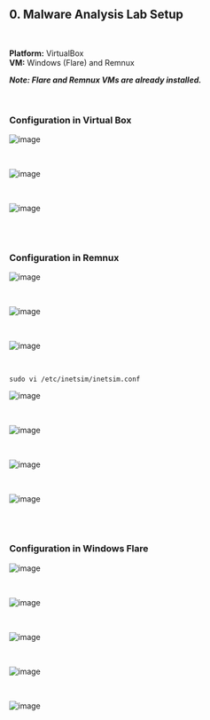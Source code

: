 ## 0. Malware Analysis Lab Setup
<br>

**Platform:** VirtualBox
<br>
**VM:** Windows (Flare) and Remnux

***Note: Flare and Remnux VMs are already installed.***

<br>

### Configuration in Virtual Box
![image](https://github.com/VenusChhantel/TCM-PMAT-Learnings/assets/122972953/08b93285-af9b-4d0e-ab0c-4a18a94ffcc4)

<br>

![image](https://github.com/VenusChhantel/TCM-PMAT-Learnings/assets/122972953/1159dfb2-b3b1-4718-a787-eee5e91a656a)

<br>

![image](https://github.com/VenusChhantel/TCM-PMAT-Learnings/assets/122972953/6212ec18-403a-47e0-9dae-4c980b9447fa)

<br>
<br>

### Configuration in Remnux
![image](https://github.com/VenusChhantel/TCM-PMAT-Learnings/assets/122972953/6b728546-d325-49e4-a1c9-fa26101db2ad)

<br>

![image](https://github.com/VenusChhantel/TCM-PMAT-Learnings/assets/122972953/4eb60359-0165-453a-9fca-e5e3f9a62cd1)

<br>

![image](https://github.com/VenusChhantel/TCM-PMAT-Learnings/assets/122972953/896bc605-5242-423b-8175-350283f57ccf)

<br>

    sudo vi /etc/inetsim/inetsim.conf

![image](https://github.com/VenusChhantel/TCM-PMAT-Learnings/assets/122972953/46e50231-b386-43c6-be9e-e89761d81726)

<br>

![image](https://github.com/VenusChhantel/TCM-PMAT-Learnings/assets/122972953/3cc5823f-3242-428a-b5b5-09aa1a4da40a)

<br>

![image](https://github.com/VenusChhantel/TCM-PMAT-Learnings/assets/122972953/22ba5ceb-cf7f-49d3-a4e2-cb60f47523ee)

<br>

![image](https://github.com/VenusChhantel/TCM-PMAT-Learnings/assets/122972953/a99cf015-2ef0-4b26-934a-1b11848eca96)

<br>
<br>

### Configuration in Windows Flare
![image](https://github.com/VenusChhantel/TCM-PMAT-Learnings/assets/122972953/94b71878-d689-4c9e-901f-471d0887ff33)

<br>

![image](https://github.com/VenusChhantel/TCM-PMAT-Learnings/assets/122972953/e19c75ec-03cf-4538-a6c6-63ae268459b8)

<br>

![image](https://github.com/VenusChhantel/TCM-PMAT-Learnings/assets/122972953/7e468487-54ea-4fdb-a7f6-673b949e8dde)

<br>

![image](https://github.com/VenusChhantel/TCM-PMAT-Learnings/assets/122972953/49134237-7783-4728-9621-1453d314e97b)

<br>

![image](https://github.com/VenusChhantel/TCM-PMAT-Learnings/assets/122972953/3bc8ccf5-4b10-4b17-ba5a-88689739e171)
